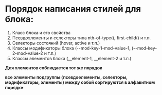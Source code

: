# Порядок написания стилей для блока:
  1. Класс блока и его свойства
  2. Псевдоэлементы и селекторы типа nth-of-type(), first-child() и т.п.
  3. Селекторы состояний (hover, active и т.п.)
  4. Классы модификаторы блока  (--mod-key-1-mod-value-1, (--mod-key-2-mod-value-2 и т.п.)
  5. Классы элементов блока (__element-1, __element-2 и т.п.)

**Для элементов соблюдается тот же порядок**

**все элементы подгруппы (псевдоелементы, селекторы, модификаторы, элементы) между собой сортируются в алфавитном порядке**
